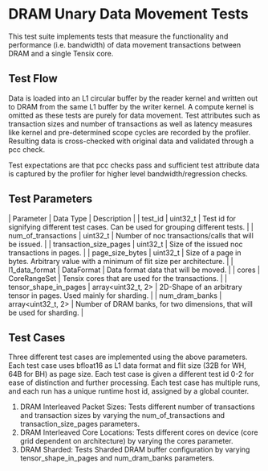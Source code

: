 # DRAM Unary Data Movement Tests

This test suite implements tests that measure the functionality and performance (i.e. bandwidth) of data movement transactions between DRAM and a single Tensix core.

## Test Flow
Data is loaded into an L1 circular buffer by the reader kernel and written out to DRAM from the same L1 buffer by the writer kernel. A compute kernel is omitted as these tests are purely for data movement.
Test attributes such as transaction sizes and number of transactions as well as latency measures like kernel and pre-determined scope cycles are recorded by the profiler.
Resulting data is cross-checked with original data and validated through a pcc check.

Test expectations are that pcc checks pass and sufficient test attribute data is captured by the profiler for higher level bandwidth/regression checks.

## Test Parameters
| Parameter                 | Data Type             | Description |
| test_id                   | uint32_t              | Test id for signifying different test cases. Can be used for grouping different tests. |
| num_of_transactions       | uint32_t              | Number of noc transactions/calls that will be issued. |
| transaction_size_pages    | uint32_t              | Size of the issued noc transactions in pages. |
| page_size_bytes           | uint32_t              | Size of a page in bytes. Arbitrary value with a minimum of flit size per architecture. |
| l1_data_format            | DataFormat            | Data format data that will be moved. |
| cores                     | CoreRangeSet          | Tensix cores that are used for the transactions. |
| tensor_shape_in_pages     | array<uint32_t, 2>    | 2D-Shape of an arbitrary tensor in pages. Used mainly for sharding. |
| num_dram_banks            | array<uint32_t, 2>    | Number of DRAM banks, for two dimensions, that will be used for sharding. |

## Test Cases
Three different test cases are implemented using the above parameters.
Each test case uses bfloat16 as L1 data format and flit size (32B for WH, 64B for BH) as page size.
Each test case is given a different test id 0-2 for ease of distinction and further processing.
Each test case has multiple runs, and each run has a unique runtime host id, assigned by a global counter.

1. DRAM Interleaved Packet Sizes: Tests different number of transactions and transaction sizes by varying the num_of_transactions and transaction_size_pages parameters.
2. DRAM Interleaved Core Locations: Tests different cores on device (core grid dependent on architecture) by varying the cores parameter.
3. DRAM Sharded: Tests Sharded DRAM buffer configuration by varying tensor_shape_in_pages and num_dram_banks parameters.
